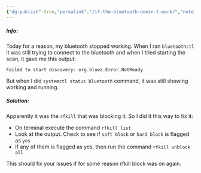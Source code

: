```yaml
---
{"dg-publish":true,"permalink":"/if-the-bluetooth-doesn-t-work/","noteIcon":""}
---
```


##### Info:
Today for a reason, my bluetooth stopped working. When I ran `bluetoothctl` it was still trying to connect to the bluetooth and when I tried starting the scan, it gave me this output:

`Failed to start discovery: org.bluez.Error.NotReady`

But when I did `systemctl status bluetooth` command, it was still showing working and running.

##### Solution:
Apparently it was the `rfkill` that was blocking it. So I did it this way to fix it:
- On terminal execute the command `rfkill list`
- Look at the output. Check to see if `soft block` or `hard block` is flagged as `yes` 
- If any of them is flagged as yes, then run the command `rfkill unblock all`

This should fix your issues if for some reason rfkill block was on again.